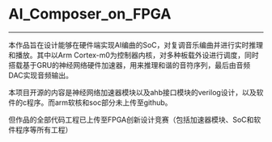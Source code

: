 # AI_Composer_on_FPGA
------



本作品旨在设计能够在硬件端实现AI编曲的SoC，对复调音乐编曲并进行实时推理和播放。其中以Arm Cortex-m0为控制器内核，对多种板载外设进行调度，同时搭载基于GRU的神经网络硬件加速器，用来推理和谐的音符序列，最后由音频DAC实现音频输出。

本项目开源的内容是神经网络加速器模块以及ahb接口模块的verilog设计，以及软件的c程序。而arm软核和soc部分未上传至github。

但作品的全部代码工程已上传至FPGA创新设计竞赛（包括加速器模块、SoC和软件程序等所有工程）
